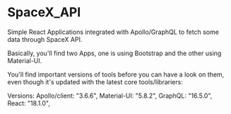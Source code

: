# SpaceX_API
Simple React Applications integrated with Apollo/GraphQL to fetch some data through SpaceX API.

Basically, you'll find two Apps, one is using Bootstrap and the other using Material-UI.

You'll find important versions of tools before you can have a look on them, even though it's updated with the latest core tools/librariers:

Versions: 
Apollo/client: "3.6.6",
Material-UI: "5.8.2",
GraphQL: "16.5.0",
React: "18.1.0",

